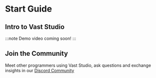 # Start Guide

## Intro to Vast Studio

:::note
Demo video coming soon!
:::

## Join the Community

Meet other programmers using Vast Studio, ask questions and exchange insights in our [Discord Community](https://discord.gg/q6e5JvKuJY)
